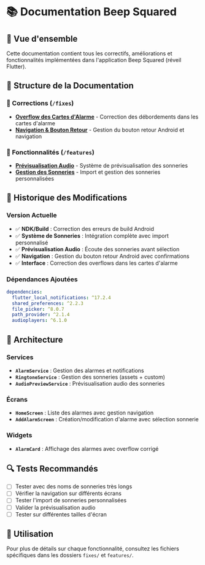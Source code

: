 # 📚 Documentation Beep Squared

## 🎯 Vue d'ensemble
Cette documentation contient tous les correctifs, améliorations et fonctionnalités implémentées dans l'application Beep Squared (réveil Flutter).

## 📁 Structure de la Documentation

### 🔧 Corrections (`/fixes`)
- **[Overflow des Cartes d'Alarme](fixes/OVERFLOW_FIX.md)** - Correction des débordements dans les cartes d'alarme
- **[Navigation & Bouton Retour](fixes/NAVIGATION.md)** - Gestion du bouton retour Android et navigation

### 🎵 Fonctionnalités (`/features`)
- **[Prévisualisation Audio](features/AUDIO_PREVIEW.md)** - Système de prévisualisation des sonneries
- **[Gestion des Sonneries](features/RINGTONES.md)** - Import et gestion des sonneries personnalisées

## 🚀 Historique des Modifications

### Version Actuelle
- ✅ **NDK/Build** : Correction des erreurs de build Android
- ✅ **Système de Sonneries** : Intégration complète avec import personnalisé
- ✅ **Prévisualisation Audio** : Écoute des sonneries avant sélection
- ✅ **Navigation** : Gestion du bouton retour Android avec confirmations
- ✅ **Interface** : Correction des overflows dans les cartes d'alarme

### Dépendances Ajoutées
```yaml
dependencies:
  flutter_local_notifications: ^17.2.4
  shared_preferences: ^2.2.3
  file_picker: ^8.0.7
  path_provider: ^2.1.4
  audioplayers: ^6.1.0
```

## 🧩 Architecture

### Services
- **`AlarmService`** : Gestion des alarmes et notifications
- **`RingtoneService`** : Gestion des sonneries (assets + custom)
- **`AudioPreviewService`** : Prévisualisation audio des sonneries

### Écrans
- **`HomeScreen`** : Liste des alarmes avec gestion navigation
- **`AddAlarmScreen`** : Création/modification d'alarme avec sélection sonnerie

### Widgets
- **`AlarmCard`** : Affichage des alarmes avec overflow corrigé

## 🔍 Tests Recommandés
- [ ] Tester avec des noms de sonneries très longs
- [ ] Vérifier la navigation sur différents écrans
- [ ] Tester l'import de sonneries personnalisées
- [ ] Valider la prévisualisation audio
- [ ] Tester sur différentes tailles d'écran

## 📖 Utilisation
Pour plus de détails sur chaque fonctionnalité, consultez les fichiers spécifiques dans les dossiers `fixes/` et `features/`.
